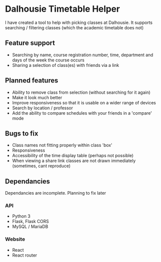 # Dalhousie Timetable Helper

I have created a tool to help with picking classes at Dalhousie.
It supports searching / filtering classes (which the academic timetable does not)

## Feature support
- Searching by name, course registration number, time, department and days of the week the course occurs
- Sharing a selection of class(es) with friends via a link

## Planned features
- Ability to remove class from selection (without searching for it again)
- Make it look much better
- Improve responsiveness so that it is usable on a wider range of devices
- Search by location / professor
- Add the ability to compare schedules with your friends in a 'compare' mode

## Bugs to fix
- Class names not fitting properly within class 'box'
- Responsiveness
- Accessibility of the time display table (perhaps not possible)
- When viewing a share link classes are not drawn immediately (sometimes, cant reproduce)

## Dependancies
Dependancies are incomplete. Planning to fix later

### API
- Python 3
- Flask, Flask CORS
- MySQL / MariaDB

### Website
- React
- React router

